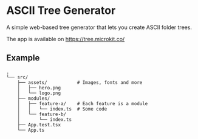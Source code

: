 # ASCII Tree Generator

A simple web-based tree generator that lets you create ASCII folder trees.

The app is available on https://tree.microkit.co/

## Example

```
.
└── src/
    ├── assets/           # Images, fonts and more
    │   ├── hero.png
    │   └── logo.png
    ├── modules/
    │   ├── feature-a/    # Each feature is a module
    │   │   └── index.ts  # Some code
    │   └── feature-b/
    │       └── index.ts
    ├── App.test.tsx
    └── App.ts
```

